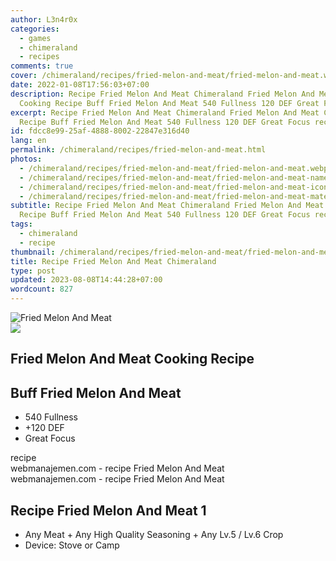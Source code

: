 ```yaml
---
author: L3n4r0x
categories:
  - games
  - chimeraland
  - recipes
comments: true
cover: /chimeraland/recipes/fried-melon-and-meat/fried-melon-and-meat.webp
date: 2022-01-08T17:56:03+07:00
description: Recipe Fried Melon And Meat Chimeraland Fried Melon And Meat
  Cooking Recipe Buff Fried Melon And Meat 540 Fullness 120 DEF Great Focus rec
excerpt: Recipe Fried Melon And Meat Chimeraland Fried Melon And Meat Cooking
  Recipe Buff Fried Melon And Meat 540 Fullness 120 DEF Great Focus rec
id: fdcc8e99-25af-4888-8002-22847e316d40
lang: en
permalink: /chimeraland/recipes/fried-melon-and-meat.html
photos:
  - /chimeraland/recipes/fried-melon-and-meat/fried-melon-and-meat.webp
  - /chimeraland/recipes/fried-melon-and-meat/fried-melon-and-meat-name.webp
  - /chimeraland/recipes/fried-melon-and-meat/fried-melon-and-meat-icon.webp
  - /chimeraland/recipes/fried-melon-and-meat/fried-melon-and-meat-material.webp
subtitle: Recipe Fried Melon And Meat Chimeraland Fried Melon And Meat Cooking
  Recipe Buff Fried Melon And Meat 540 Fullness 120 DEF Great Focus rec
tags:
  - chimeraland
  - recipe
thumbnail: /chimeraland/recipes/fried-melon-and-meat/fried-melon-and-meat.webp
title: Recipe Fried Melon And Meat Chimeraland
type: post
updated: 2023-08-08T14:44:28+07:00
wordcount: 827
---
```


<link
  rel="stylesheet"
  href="https://rawcdn.githack.com/dimaslanjaka/Web-Manajemen/870a349/css/bootstrap-5-3-0-alpha3-wrapper.css"
/>
<section id="bootstrap-wrapper">
  <div data-bs-theme="dark">
    <div class="card mb-2">
      <div class="card-body">
        <div class="row g-0">
          <div class="col-sm-4 position-relative mb-2">
            <img
              src="https://www.webmanajemen.com/chimeraland/recipes/fried-melon-and-meat/fried-melon-and-meat-material.webp"
              class="card-img fit-cover w-100 h-100"
              alt="Fried Melon And Meat"
              data-fancybox="true"
            />
          </div>
          <div class="col-sm-8 mb-2">
            <div class="card-body">
              <div class="d-flex flex-row align-items-center mb-3">
                <img
                  class="d-inline-block me-2"
                  src="https://www.webmanajemen.com/chimeraland/recipes/fried-melon-and-meat/fried-melon-and-meat-icon.webp"
                  width="auto"
                  height="auto"
                  style="vertical-align: middle"
                />
                <h2 class="fs-5">Fried Melon And Meat Cooking Recipe</h2>
              </div>
              <h2 class="card-title fs-5">Buff Fried Melon And Meat</h2>
              <div class="card-text">
                <ul>
                  <li>540 Fullness</li>
                  <li>+120 DEF</li>
                  <li>Great Focus</li>
                </ul>
              </div>
              <span class="badge rounded-pill">recipe</span>
            </div>
            <div class="card-footer text-end text-muted mt-auto">
              webmanajemen.com - recipe Fried Melon And Meat
            </div>
          </div>
        </div>
      </div>
      <div class="card-footer text-end text-muted">
        webmanajemen.com - recipe Fried Melon And Meat
      </div>
    </div>
    <div class="row mb-2">
      <div class="col-12 col-lg-6 recipe-item mb-2">
        <div class="card">
          <div class="card-body">
            <h2 class="card-title fs-5">Recipe Fried Melon And Meat 1</h2>
            <div class="card-text">
              <ul>
                <li>
                  Any Meat<span> + </span>Any High Quality Seasoning<span>
                    + </span
                  >Any Lv.5<span> / </span>Lv.6 Crop
                </li>
                <li>Device: Stove or Camp</li>
              </ul>
            </div>
          </div>
        </div>
      </div>
    </div>
  </div>
</section>
